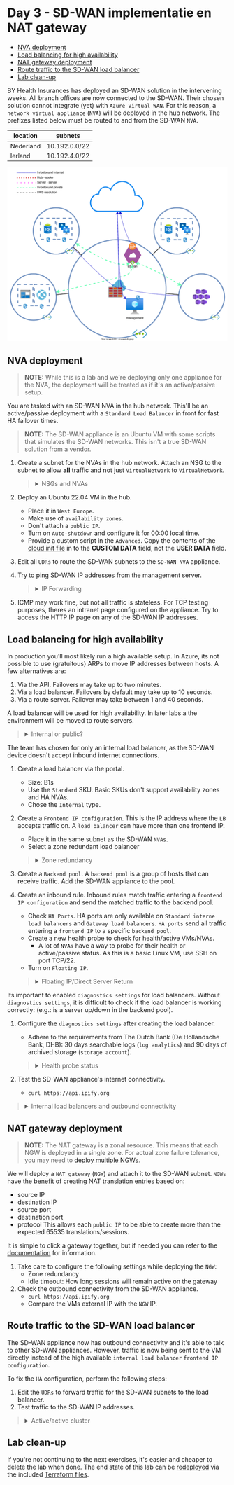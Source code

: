 
# Day 3 - SD-WAN implementatie en NAT gateway

* [NVA deployment](#nva-deployment)
* [Load balancing for high availability](#load-balancing-for-high-availability)
* [NAT gateway deployment](#nat-gateway-deployment)
* [Route traffic to the SD-WAN load balancer](#route-traffic-to-the-sd-wan-load-balancer)
* [Lab clean-up](#lab-clean-up)

BY Health Insurances has deployed an SD-WAN solution in the intervening weeks. All branch offices are now connected to the SD-WAN. Their chosen solution cannot integrate (yet) with `Azure Virtual WAN`. For this reason, a `network virtual appliance` (`NVA`) will be deployed in the hub network. The prefixes listed below must be routed to and from the SD-WAN `NVA`.

| location | subnets | 
| --- | --- | 
| Nederland | 10.192.0.0/22 |
| Ierland | 10.192.4.0/22 |

![SD-WAN](./data/sd_wan.svg)

## NVA deployment

> **NOTE:** While this is a lab and we're deploying only one appliance for the NVA, the deployment will be treated as if it's an active/passive setup. 

You are tasked with an SD-WAN NVA in the hub network. This'll be an active/passive deployment with a `Standard Load Balancer` in front for fast HA failover times.

> **NOTE:** The SD-WAN appliance is an Ubuntu VM with some scripts that simulates the SD-WAN networks. This isn't a true SD-WAN solution from a vendor. 

1. Create a subnet for the NVAs in the hub network. Attach an NSG to the subnet to allow **all** traffic and not just `VirtualNetwork` to `VirtualNetwork`.
    > <details><summary>NSGs and NVAs</summary>
    >
    > Most NVAs have a firewalling component. This means that its often not neccessary to firewall the `NVAs` data ports. It is a good idea to filter traffic to the management/HA interfaces/subnets.
    > 
    > In a single appliance setup, no NSGs would be needed for data traffic. However, Azure `Standard Load Balancers` block all traffic by default and [require NGSs to allow traffic](https://learn.microsoft.com/en-us/azure/load-balancer/load-balancer-overview#securebydefault). This limitation does not apply to Basic load balancers

    </details>
1. Deploy an Ubuntu 22.04 VM in the hub.
    * Place it in `West Europe`.
    * Make use of `availability zones`.
    * Don't attach a `public IP`.
    * Turn on `Auto-shutdown` and configure it for 00:00 local time.
    * Provide a custom script in the `Advanced`. Copy the contents of the [cloud init file](./tf/data/cloud-init.yml.j2) in to the **CUSTOM DATA** field, not the **USER DATA** field.
1. Edit all `UDRs` to route the SD-WAN subnets to the `SD-WAN NVA` appliance.
1. Try to ping SD-WAN IP addresses from the management server.
    > <details><summary>IP Forwarding</summary>
    >
    > VMs in Azure, by default, aren't allowed to originate traffic that isn't from their IPs. To allow devices to route, [`IP forwarding`](https://learn.microsoft.com/en-us/azure/virtual-network/virtual-networks-udr-overview#user-defined) must be `Enabled` on the `network interface card` > `IP configurations`.

    </details>
1. ICMP may work fine, but not all traffic is stateless. For TCP testing purposes, theres an intranet page configured on the appliance. Try to access the HTTP IP page on any of the SD-WAN IP addresses.

## Load balancing for high availability

In production you'll most likely run a high available setup. In Azure, its not possible to use (gratuitous) ARPs to move IP addresses between hosts. A few alternatives are:
1. Via the API. Failovers may take up to two minutes.
1. Via a load balancer. Failovers by default may take up to 10 seconds.
1. Via a route server. Failover may take between 1 and 40 seconds.

A load balancer will be used for high availability. In later labs a the environment will be moved to route servers.

> <details><summary>Internal or public?</summary>
>
> Depending on the where the traffic is initiated, different load balancer types are needed:
> * Traffic initiated from inside: internal load balancer
> * Traffic initiated from outside: external load balancer
>
> Most firewalls often have both types of load balancer as traffic can be initiated from both the internet and the internal network.

</details>

The team has chosen for only an internal load balancer, as the SD-WAN device doesn't accept inbound internet connections.
1. Create a load balancer via the portal.
    * Size: B1s
    * Use the `Standard` SKU. Basic SKUs don't support availability zones and HA NVAs.
    * Chose the `Internal` type.
1. Create a `Frontend IP configuration`. This is the IP address where the `LB` accepts traffic on. A `load balancer` can have more than one frontend IP.
    * Place it in the same subnet as the SD-WAN `NVAs`.
    * Select a zone redundant load balancer
    > <details><summary>Zone redundancy</summary>
    >
    > The type of [redundancy](https://learn.microsoft.com/en-us/azure/load-balancer/load-balancer-standard-availability-zones) chosen depends on your requirements and application architecture. In most cases, `zone-redundant` will be sufficient.
    >
    > If it's needed to keep traffic within a zone (e.g. reduce latency), it may be useful to chose specific zones. 
    
    </details>
1. Create a `Backend pool`. A `backend pool` is a group of hosts that can receive traffic. Add the SD-WAN appliance to the pool.
1. Create an inbound rule. Inbound rules match traffic entering a `frontend IP configuration` and send the matched traffic to the backend pool.
    * Check `HA Ports`. HA ports are only available on `Standard interne load balancers` and `Gateway load balancers`. `HA ports` send all traffic entering a `frontend IP` to a specific `backend pool`.
    * Create a new health probe to check for health/active VMs/NVAs.
        * A lot of `NVAs` have a way to probe for their health or active/passive status. As this is a basic Linux VM, use SSH on port TCP/22.
    * Turn on `Floating IP`. 
    > <details><summary>Floating IP/Direct Server Return</summary>
    >
    > Azure doesn't have the concept of a floating IP. As mentioned before, its not possible to send gratuitous ARPs in a `VNET`. Even normal ARPs aren't broadcasted. The hypervisors capture the ARP packets and fake the responses. This is why IP addresses always need to be configured on the Azure `network interface card` resource. Changing the IP address (only) in the `VM` may make it unreachable as the IP is unknown in the VNET.
    >
    > To make the concept of a floating IP possible, a `load balancer` can be configured to enable floating IP/Direct Server Return. This disables DNAT on the load balancer and as such the frontend IP is passed unedited to the backend `VMs`.
    >
    > This does mean that the backend `VMs` must have a way of accepting the `load balancer` IPs. For a firewall this can be configured in the form of a VIP or secondary IP. In a Windows Failover Cluster it is the cluster IP.

    </details>

Its important to enabled `diagnostics settings` for load balancers. Without `diagnostics settings`, it is difficult to check if the load balancer is working correctly:  (e.g.: is a server up/down in the backend pool).

1. Configure the `diagnostics settings` after creating the load balancer.
    * Adhere to the requirements from The Dutch Bank (De Hollandsche Bank, DHB): 30 days searchable logs (`log analytics`) and 90 days of archived storage (`storage account`).
    > <details><summary>Health probe status</summary>
    >
    > There is no easy way to check the health status of the backend VMs in the Azure portal. The best way of seeing the status is by using the `load balancer` metrics. Go to the metrics and choose the `Health Probe Status` metric. This graphs the overall health status.
    > 
    > To see the health status per device, split the graphs. Click on `Apply Splitting` > select `Backend IP Address`. This returns the health status history for each server in a `backend pool`.

    </details>

1. Test the SD-WAN appliance's internet connectivity.
    * `curl https://api.ipify.org`

> <details><summary>Internal load balancers and outbound connectivity</summary>
>
> In the situation where only a `standard internet load balancer` (not basic)  is attached to a VM, the VM [will lose the capability to reach the internet](https://learn.microsoft.com/en-us/azure/load-balancer/load-balancer-troubleshoot#no-outbound-connectivity-from-standard-internal-load-balancers-ilb). This is a security feature by the Azure platform. To allow for outbound internet connectivity, Public IPs or an `external load balancer` can be attached to the VMs. However, a better solution may be the `NAT gateway`.

</details>

## NAT gateway deployment

> **NOTE:** The NAT gateway is a zonal resource. This means that each NGW is deployed in a single zone. For actual zone failure tolerance, you may need to [deploy multiple NGWs](https://learn.microsoft.com/en-us/azure/virtual-network/nat-gateway/nat-availability-zones).

We will deploy a `NAT gateway` (`NGW`) and attach it to the SD-WAN subnet. `NGWs` have the [benefit](https://learn.microsoft.com/en-us/azure/virtual-network/nat-gateway/nat-gateway-resource) of creating NAT translation entries based on:
* source IP
* destination IP
* source port
* destination port
* protocol
This allows each `public IP` to be able to create more than the expected 65535 translations/sessions. 

It is simple to click a gateway together, but if needed you can refer to the [documentation](https://learn.microsoft.com/en-us/azure/virtual-network/nat-gateway/quickstart-create-nat-gateway-portal) for information. 
1. Take care to configure the following settings while deploying the `NGW`:
    * Zone redundancy
    * Idle timeout: How long sessions will remain active on the gateway
2. Check the outbound connectivity from the SD-WAN appliance.
    * `curl https://api.ipify.org`
    * Compare the VMs external IP with the `NGW` IP.

## Route traffic to the SD-WAN load balancer

The SD-WAN appliance now has outbound connectivity and it's able to talk to other SD-WAN appliances. However, traffic is now being sent to the VM directly instead of the high available `internal load balancer` `frontend IP configuration`.

To fix the `HA` configuration, perform the following steps:
1. Edit the `UDRs` to forward traffic for the SD-WAN subnets to the load balancer.
1. Test traffic to the SD-WAN IP addresses.

> <details><summary>Active/active cluster</summary>
>
> A `standard load balancer` works fine for an active/passive cluster. In the case of active/active clusters, they will not function well as there is a chance for asymmetric flows on north-south traffic.
>
> This can be mitigated by performing not only DNAT, but also SNAT or by using a cluster mechanism to always direct traffic to the correct node.
>
> Both options have disadvantages. A more performant option can be the [`gateway load balancer`](https://learn.microsoft.com/en-us/azure/load-balancer/gateway-overview) and a more flexible option is the `route server`. The `gateway load balancer` esures that north-south traffic runs symmetrically. Sadly, the `GLB` doesn't (yet) support east-west traffic. The `route server` will be configured in later labs.

</details>

## Lab clean-up

If you're not continuing to the next exercises, it's easier and cheaper to delete the lab when done. The end state of this lab can be [redeployed](../README_EN.md#lab-checkpoints) via the included [Terraform files](./tf/).
